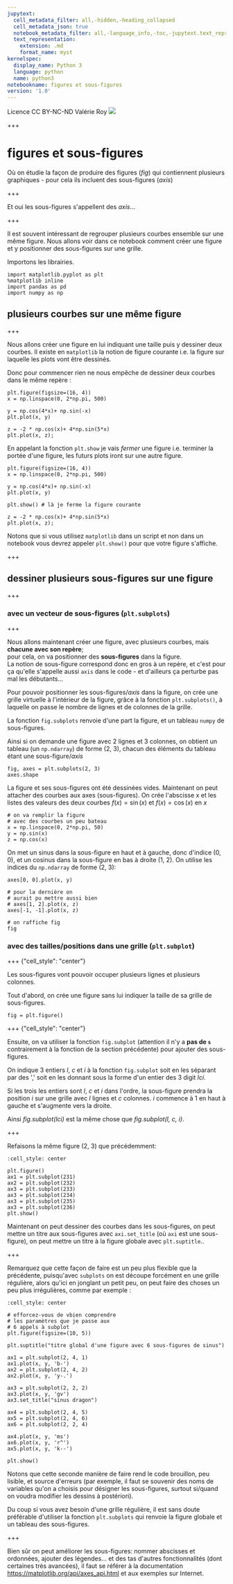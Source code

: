 ```yaml
---
jupytext:
  cell_metadata_filter: all,-hidden,-heading_collapsed
  cell_metadata_json: true
  notebook_metadata_filter: all,-language_info,-toc,-jupytext.text_representation.jupytext_version,-jupytext.text_representation.format_version
  text_representation:
    extension: .md
    format_name: myst
kernelspec:
  display_name: Python 3
  language: python
  name: python3
notebookname: figures et sous-figures
version: '1.0'
---
```


<div class="licence">
<span>Licence CC BY-NC-ND</span>
<span>Valérie Roy</span>
<span><img src="media/ensmp-25-alpha.png" /></span>
</div>

+++

# figures et sous-figures

Où on étudie la façon de produire des figures (*fig*) qui contiennent plusieurs graphiques - pour cela ils incluent des sous-figures (*axis*)

+++

Et oui les sous-figures s'appellent des *axis*...

+++

Il est souvent intéressant de regrouper plusieurs courbes ensemble sur une même figure. Nous allons voir dans ce notebook comment créer une figure et y positionner des sous-figures sur une grille.

Importons les librairies.

```{code-cell} ipython3
import matplotlib.pyplot as plt
%matplotlib inline
import pandas as pd
import numpy as np
```

## plusieurs courbes sur une même figure

+++

Nous allons créer une figure en lui indiquant une taille puis y dessiner deux courbes. Il existe en `matplotlib` la notion de figure courante i.e. la figure sur laquelle les plots vont être dessinés.

Donc pour commencer rien ne nous empêche de dessiner deux courbes dans le même repère :

```{code-cell} ipython3
plt.figure(figsize=(16, 4))
x = np.linspace(0, 2*np.pi, 500)

y = np.cos(4*x)+ np.sin(-x)
plt.plot(x, y)

z = -2 * np.cos(x)+ 4*np.sin(5*x)
plt.plot(x, z);
```

En appelant la fonction `plt.show` je vais *fermer* une figure i.e. terminer la portée d'une figure, les futurs plots iront sur une autre figure.

```{code-cell} ipython3
plt.figure(figsize=(16, 4))
x = np.linspace(0, 2*np.pi, 500)

y = np.cos(4*x)+ np.sin(-x)
plt.plot(x, y)

plt.show() # là je ferme la figure courante

z = -2 * np.cos(x)+ 4*np.sin(5*x)
plt.plot(x, z);
```

Notons que si vous utilisez `matplotlib` dans un script et non dans un notebook vous devrez appeler `plt.show()` pour que votre figure s'affiche.

+++

## dessiner plusieurs sous-figures sur une figure

+++

### avec un vecteur de sous-figures (`plt.subplots`)

+++

Nous allons maintenant créer une figure, avec plusieurs courbes, mais **chacune avec son repère**;  
pour cela, on va positionner des **sous-figures** dans la figure.  
La notion de sous-figure correspond donc en gros à un repère, et c'est pour ça qu'elle s'appelle aussi `axis` dans le code - et d'ailleurs ça perturbe pas mal les débutants…

Pour pouvoir positionner les sous-figures/*axis*  dans la figure, on crée une grille virtuelle à l'intérieur de la figure, grâce à la fonction `plt.subplots()`, à laquelle on passe le nombre de lignes et de colonnes de la grille.

La fonction `fig.subplots` renvoie d'une part la figure, et un tableau `numpy` de sous-figures.

Ainsi si on demande une figure avec 2 lignes et 3 colonnes, on obtient un tableau (un `np.ndarray`) de forme (2, 3), chacun des éléments du tableau étant une sous-figure/*axis*

```{code-cell} ipython3
fig, axes = plt.subplots(2, 3)
axes.shape
```

La figure et ses sous-figures ont été dessinées vides. Maintenant on peut attacher des courbes aux axes (sous-figures). On crée l'abscisse x et les listes des valeurs des deux courbes $f(x)=\sin(x)$ et $f(x)=\cos(x)$ en *x*

```{code-cell} ipython3
# on va remplir la figure 
# avec des courbes un peu bateau
x = np.linspace(0, 2*np.pi, 50)
y = np.sin(x)
z = np.cos(x)
```

On met un sinus dans la sous-figure en haut et à gauche, donc d'indice (0, 0), et un cosinus dans la sous-figure en bas à droite (1, 2). On utilise les indices du `np.ndarray` de forme (2, 3):

```{code-cell} ipython3
axes[0, 0].plot(x, y) 

# pour la dernière on
# aurait pu mettre aussi bien 
# axes[1, 2].plot(x, z)
axes[-1, -1].plot(x, z)

# on raffiche fig
fig
```

### avec des tailles/positions dans une grille (`plt.subplot`)

+++ {"cell_style": "center"}

Les sous-figures vont pouvoir occuper plusieurs lignes et plusieurs colonnes.

Tout d'abord, on crée une figure sans lui indiquer la taille de sa grille de sous-figures.

```{code-cell} ipython3
fig = plt.figure()
```

+++ {"cell_style": "center"}

Ensuite, on va utiliser la fonction `fig.subplot` (attention il n'y a **pas de `s`** contrairement à la fonction de la section précédente) pour ajouter des sous-figures.

On indique 3 entiers *l*, *c* et *i* à la fonction `fig.subplot` soit en les séparant par des ',' soit en les donnant sous la forme d'un entier des 3 digit *lci*.

Si les trois les entiers sont *l*, *c* et *i* dans l'ordre, la sous-figure prendra la position *i* sur une grille avec *l* lignes et *c* colonnes. *i* commence à 1 en haut à gauche et s'augmente vers la droite.

Ainsi *fig.subplot(lci)* est la même chose que *fig.subplot(l, c, i)*.

+++

Refaisons la même figure (2, 3) que précédemment:

```{code-cell} ipython3
:cell_style: center

plt.figure()
ax1 = plt.subplot(231)
ax2 = plt.subplot(232)
ax3 = plt.subplot(233)
ax3 = plt.subplot(234)
ax3 = plt.subplot(235)
ax3 = plt.subplot(236)
plt.show()
```

Maintenant on peut dessiner des courbes dans les sous-figures, on peut mettre un titre aux sous-figures avec `axi.set_title` (où `axi` est une sous-figure), on peut mettre un titre à la figure globale avec `plt.suptitle`..

+++

Remarquez que cette façon de faire est un peu plus flexible que la précédente, puisqu'avec `subplots` on est découpe forcément en une grille régulière, alors qu'ici en jonglant un petit peu, on peut faire des choses un peu plus irrégulières, comme par exemple :

```{code-cell} ipython3
:cell_style: center

# efforcez-vous de vbien comprendre 
# les paramètres que je passe aux 
# 6 appels à subplot
plt.figure(figsize=(10, 5))

plt.suptitle("titre global d'une figure avec 6 sous-figures de sinus")

ax1 = plt.subplot(2, 4, 1)
ax1.plot(x, y, 'b-')
ax2 = plt.subplot(2, 4, 2)
ax2.plot(x, y, 'y-.')

ax3 = plt.subplot(2, 2, 2)
ax3.plot(x, y, 'gv')
ax3.set_title("sinus dragon")

ax4 = plt.subplot(2, 4, 5)  
ax5 = plt.subplot(2, 4, 6) 
ax6 = plt.subplot(2, 2, 4)

ax4.plot(x, y, 'ms')
ax6.plot(x, y, 'r^')
ax5.plot(x, y, 'k--')

plt.show()
```

Notons que cette seconde manière de faire rend le code brouillon, peu lisible, et source d'erreurs (par exemple, il faut se souvenir des noms de variables qu'on a choisis pour désigner les sous-figures, surtout si/quand on voudra modifier les dessins à postériori).

Du coup si vous avez besoin d'une grille régulière, il est sans doute préférable d'utiliser la fonction `plt.subplots` qui renvoie la figure globale et un tableau des sous-figures.

+++

Bien sûr on peut améliorer les sous-figures: nommer abscisses et ordonnées, ajouter des légendes... et des tas d'autres fonctionnalités (dont certaines très avancées), il faut se référer à la documentation  https://matplotlib.org/api/axes_api.html et aux exemples sur Internet.
